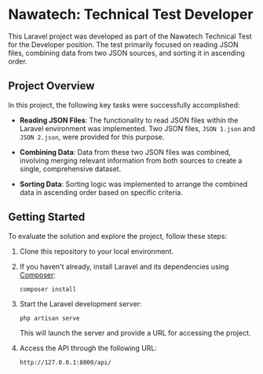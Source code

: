 # Nawatech: Technical Test Developer

This Laravel project was developed as part of the Nawatech Technical Test for the Developer position. The test primarily focused on reading JSON files, combining data from two JSON sources, and sorting it in ascending order.

## Project Overview

In this project, the following key tasks were successfully accomplished:

- **Reading JSON Files**: The functionality to read JSON files within the Laravel environment was implemented. Two JSON files, `JSON 1.json` and `JSON 2.json`, were provided for this purpose.

- **Combining Data**: Data from these two JSON files was combined, involving merging relevant information from both sources to create a single, comprehensive dataset.

- **Sorting Data**: Sorting logic was implemented to arrange the combined data in ascending order based on specific criteria.

## Getting Started

To evaluate the solution and explore the project, follow these steps:

1. Clone this repository to your local environment.

2. If you haven't already, install Laravel and its dependencies using [Composer](https://getcomposer.org/):

    ```shell
    composer install
    ```

3. Start the Laravel development server:

    ```shell
    php artisan serve
    ```

    This will launch the server and provide a URL for accessing the project.

4. Access the API through the following URL:

    ```shell
    http://127.0.0.1:8000/api/
    ```


